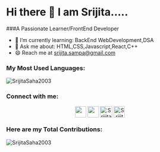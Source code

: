 # Hi there 👋 I am Srijita.....
###A Passionate Learner/FrontEnd Developer



- 🌱 I’m currently learning: BackEnd WebDevelopment,DSA
- 💬 Ask me about: HTML,CSS,Javascript,React,C++
- 😄 Reach me at srijita.sampa@gmail.com

<h3 align="left">My Most Used Languages:</h3>
<p><img align="center" src="https://github-readme-stats.vercel.app/api/top-langs/?username=SrijitaSaha2003&langs_count=10&show_icons=true&locale=en&layout=compact&theme=radical" alt="SrijitaSaha2003" /></p>


<h3 align="left">Connect with me:</h3> 
<p align="center">
<a href="https://www.facebook.com/profile.php?id=100076926168055" target="blank"><img align="center" src="https://cdn-icons-png.flaticon.com/512/733/733547.png" height="30" width="30" /></a>
<a href="https://www.instagram.com/sriji_ta18/" target="blank"><img align="center" src="https://cdn-icons-png.flaticon.com/512/1384/1384063.png" height="30" width="30" /></a>
<a href="www.linkedin.com/in/srijita-saha-76710a227" target="blank"><img align="center" src="https://cdn-icons-png.flaticon.com/512/3536/3536505.png" alt="SrijitaSaha" height="30" width="33" /></a>
<a href="https://github.com/SrijitaSaha2003" target="blank"><img align="center" src="https://cdn-icons-png.flaticon.com/512/25/25657.png" alt="SrijitaSaha2003" height="30" width="30" /></a>
</p>

<h3 align="left">Here are my Total Contributions:</h3>
<p><img align="center" src="https://github-readme-streak-stats.herokuapp.com/?user=SrijitaSaha2003&theme=radical" alt="SrijitaSaha2003" /></p>

<!--
**SrijitaSaha2003/SrijitaSaha2003** is a ✨ _special_ ✨ repository because its `README.md` (this file) appears on your GitHub profile.

Here are some ideas to get you started:

- 🔭 I’m currently working on ...       -->
